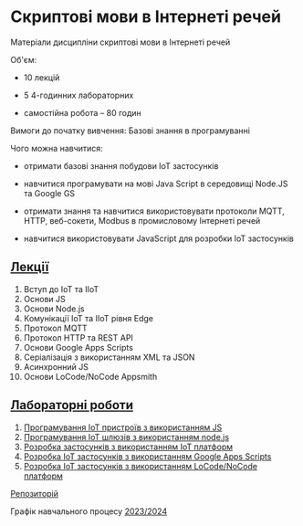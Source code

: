 # Скриптові мови в Інтернеті речей
Матеріали дисципліни скриптові мови в Інтернеті речей

Об'єм:

- 10 лекцій
- 5 4-годинних лабораторних

- самостійна робота – 80 годин

Вимоги  до початку вивчення: Базові знання в програмуванні

Чого можна навчитися:

- отримати базові знання побудови IoT застосунків

- навчитися програмувати на мові Java Script в середовищі Node.JS та Google GS

- отримати знання та навчитися використовувати протоколи MQTT, HTTP, веб-сокети, Modbus в промисловому Інтернеті речей  
- навчитися використовувати JavaScript для розробки IoT застосунків

## [Лекції](lec/README.md)

1) Вступ до IoT та IIoT
2) Основи JS
3) Основи Node.js 
4) Комунікації IoT та IIoT рівня Edge 
5) Протокол MQTT
6) Протокол HTTP та REST API
7) Основи Google Apps Scripts
8) Серіалізація з використанням XML та JSON
9) Асинхронний JS  
10) Основи LoCode/NoCode Appsmith

## [Лабораторні роботи](lab/README.md)

1) [Програмування IoT пристроїв з використанням JS](lab/1.md)
2) [Програмування IoT шлюзів з використанням node.js](lab/2.md) 
3) [Розробка застосунків з використанням IoT платформ](lab/3.md) 
4) [Розробка IoT застосунків з використанням Google Apps Scripts](lab/4.md)
5) [Розробка IoT застосунків з використанням LoCode/NoCode платформ](lab/5.md)

[Репозиторій](https://github.com/pupenasan/scriptlanginiot)

Графік навчального процесу [2023/2024](https://drive.google.com/file/d/1XS-wr-ojrS3oNL8VObFgn_9VjbfgQH06/view)
